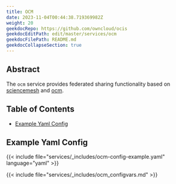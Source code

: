 ```yaml
---
title: OCM
date: 2023-11-04T00:44:38.719369982Z
weight: 20
geekdocRepo: https://github.com/owncloud/ocis
geekdocEditPath: edit/master/services/ocm
geekdocFilePath: README.md
geekdocCollapseSection: true
---
```


<!-- Do not edit this file, it is autogenerated. Edit the service README.md instead -->

## Abstract


The `ocm` service provides federated sharing functionality based on [sciencemesh](https://sciencemesh.io/) and [ocm](https://github.com/cs3org/OCM-API).
## Table of Contents

* [Example Yaml Config](#example-yaml-config)

## Example Yaml Config
{{< include file="services/_includes/ocm-config-example.yaml"  language="yaml" >}}

{{< include file="services/_includes/ocm_configvars.md" >}}

